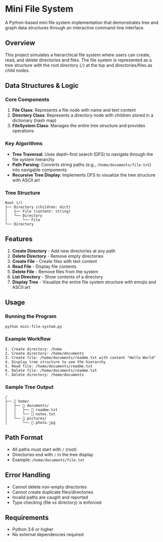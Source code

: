 # Mini File System

A Python-based mini file system implementation that demonstrates tree and graph data structures through an interactive command-line interface.

## Overview

This project simulates a hierarchical file system where users can create, read, and delete directories and files. The file system is represented as a tree structure with the root directory (`/`) at the top and directories/files as child nodes.

## Data Structures & Logic

### Core Components

1. **File Class**: Represents a file node with name and text content
2. **Directory Class**: Represents a directory node with children stored in a dictionary (hash map)
3. **FileSystem Class**: Manages the entire tree structure and provides operations

### Key Algorithms

- **Tree Traversal**: Uses depth-first search (DFS) to navigate through the file system hierarchy
- **Path Parsing**: Converts string paths (e.g., `/home/documents/file.txt`) into navigable components
- **Recursive Tree Display**: Implements DFS to visualize the tree structure with ASCII art

### Tree Structure

```
Root (/)
├── Directory (children: dict)
│   ├── File (content: string)
│   └── Directory
│       └── File
└── Directory
```

## Features

1. **Create Directory** - Add new directories at any path
2. **Delete Directory** - Remove empty directories
3. **Create File** - Create files with text content
4. **Read File** - Display file contents
5. **Delete File** - Remove files from the system
6. **List Directory** - Show contents of a directory
7. **Display Tree** - Visualize the entire file system structure with emojis and ASCII art

## Usage

### Running the Program

```bash
python mini-file-system.py
```

### Example Workflow

```
1. Create directory: /home
2. Create directory: /home/documents
3. Create file: /home/documents/readme.txt with content "Hello World"
4. Display tree structure to see the hierarchy
5. Read file: /home/documents/readme.txt
6. Delete file: /home/documents/readme.txt
7. Delete directory: /home/documents
```

### Sample Tree Output

```
/
├── 📁 home/
│   ├── 📁 documents/
│   │   ├── 📄 readme.txt
│   │   └── 📄 notes.txt
│   └── 📁 pictures/
│       └── 📄 photo.jpg
```

## Path Format

- All paths must start with `/` (root)
- Directories end with `/` in the tree display
- Example: `/home/documents/file.txt`

## Error Handling

- Cannot delete non-empty directories
- Cannot create duplicate files/directories
- Invalid paths are caught and reported
- Type checking (file vs directory) is enforced

## Requirements

- Python 3.6 or higher
- No external dependencies required